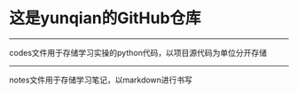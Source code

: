 # 这是yunqian的GitHub仓库  

***

codes文件用于存储学习实操的python代码，以项目源代码为单位分开存储

***

notes文件用于存储学习笔记，以markdown进行书写